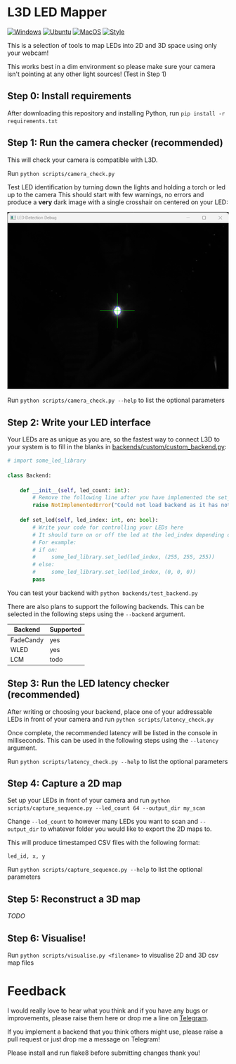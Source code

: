 # L3D LED Mapper

[![Windows](https://github.com/TheMariday/L3D/actions/workflows/test_windows.yml/badge.svg)](https://github.com/TheMariday/L3D/actions/workflows/test_windows.yml)
[![Ubuntu](https://github.com/TheMariday/L3D/actions/workflows/test_ubuntu.yml/badge.svg)](https://github.com/TheMariday/L3D/actions/workflows/test_ubuntu.yml)
[![MacOS](https://github.com/TheMariday/L3D/actions/workflows/test_mac.yml/badge.svg)](https://github.com/TheMariday/L3D/actions/workflows/test_mac.yml)
[![Style](https://github.com/TheMariday/L3D/actions/workflows/lint.yml/badge.svg)](https://github.com/TheMariday/L3D/actions/workflows/lint.yml)


This is a selection of tools to map LEDs into 2D and 3D space using only your webcam!

This works best in a dim environment so please make sure your camera isn't pointing at any other light sources! (Test in Step 1)

## Step 0: Install requirements
After downloading this repository and installing Python, run `pip install -r requirements.txt`

## Step 1: Run the camera checker (recommended)
This will check your camera is compatible with L3D.

Run `python scripts/camera_check.py`

Test LED identification by turning down the lights and holding a torch or led up to the camera
This should start with few warnings, no errors and produce a **very** dark image 
with a single crosshair on centered on your LED:

![alt text](docs/images/camera_check.png "Camera Check window")

Run `python scripts/camera_check.py --help` to list the optional parameters

## Step 2: Write your LED interface
Your LEDs are as unique as you are, 
so the fastest way to connect L3D to your system is to fill in the blanks in [backends/custom/custom_backend.py](backends/custom/custom_backend.py):

```python
# import some_led_library

class Backend:

    def __init__(self, led_count: int):
        # Remove the following line after you have implemented the set_led function!
        raise NotImplementedError("Could not load backend as it has not been implemented, go implement it!")

    def set_led(self, led_index: int, on: bool):
        # Write your code for controlling your LEDs here
        # It should turn on or off the led at the led_index depending on the "on" variable
        # For example:
        # if on:
        #     some_led_library.set_led(led_index, (255, 255, 255))
        # else:
        #     some_led_library.set_led(led_index, (0, 0, 0))
        pass

```

You can test your backend with `python backends/test_backend.py`

There are also plans to support the following backends. This can be selected in the following steps using the `--backend` argument.

| Backend   | Supported |
|-----------|-----------|
| FadeCandy | yes       |
| WLED      | yes       |
| LCM       | todo      |

## Step 3: Run the LED latency checker (recommended)
After writing or choosing your backend, place one of your addressable LEDs in front of your camera and run `python scripts/latency_check.py`

Once complete, the recommended latency will be listed in the console in milliseconds. 
This can be used in the following steps using the `--latency` argument.

Run `python scripts/latency_check.py --help` to list the optional parameters

## Step 4: Capture a 2D map
Set up your LEDs in front of your camera and run `python scripts/capture_sequence.py --led_count 64 --output_dir my_scan`

Change `--led_count` to however many LEDs you want to scan and `--output_dir` to whatever folder you would like to export the 2D maps to.

This will produce timestamped CSV files with the following format:

```
led_id, x, y
```

Run `python scripts/capture_sequence.py --help` to list the optional parameters

## Step 5: Reconstruct a 3D map
*TODO*


## Step 6: Visualise!

Run `python scripts/visualise.py <filename>` to visualise 2D and 3D csv map files

# Feedback

I would really love to hear what you think and if you have any bugs or improvements, please raise them here or drop me a line on [Telegram](https://t.me/themariday).

If you implement a backend that you think others might use, please raise a pull request or just drop me a message on Telegram!

Please install and run flake8 before submitting changes thank you! 